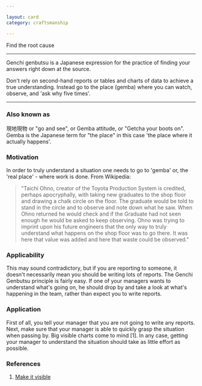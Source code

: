 ```yaml
---

layout: card
category: craftsmanship

---
```


Find the root cause

---

Genchi genbutsu is a Japanese expression for the practice of finding your
answers right down at the source.

Don't rely on second-hand reports or tables and charts of data to achieve a
true understanding. Instead go to the place (gemba) where you can watch,
observe, and 'ask why five times'.

---

### Also known as

現地現物 or "go and see", or Gemba attitude, or "Getcha your boots on". Gemba is the Japanese term for "the place" in this case 'the place where it actually happens'.

### Motivation

In order to truly understand a situation one needs to go to 'gemba' or, the 'real place' - where work is done. From Wikipedia:

> "Taichi Ohno, creator of the Toyota Production System is credited, perhaps apocryphally, with taking new graduates to the shop floor and drawing a chalk circle on the floor. The graduate would be told to stand in the circle and to observe and note down what he saw. When Ohno returned he would check and if the Graduate had not seen enough he would be asked to keep observing. Ohno was trying to imprint upon his future engineers that the only way to truly understand what happens on the shop floor was to go there. It was here that value was added and here that waste could be observed."

### Applicability

This may sound contradictory, but if you are reporting to someone, it doesn't necessarily mean you should be writing lots of reports. The Genchi Genbutsu principle is fairly easy. If one of your managers wants to understand what's going on, he should drop by and take a look at what's happening in the team, rather than expect you to write reports.

### Application

First of all, you tell your manager that you are not going to write any reports. Next, make sure that your manager is able to quickly grasp the situation when passing by. Big visible charts come to mind [1]. In any case, getting your manager to understand the situation should take as little effort as possible.

### References

1. [Make it visible](make-it-visible)

